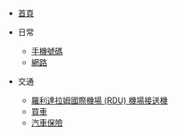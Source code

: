 - [首頁](zh_TW/)
- 日常
  - [手機號碼](zh_TW/comm.md)
  - [網路](zh_TW/broadband.md)

- 交通
  - [羅利達拉姆國際機場 (RDU) 機場接送機](zh_TW/rdu-pickup.md)
  - [買車](zh_TW/car-purchase.md)
  - [汽車保險](zh_TW/auto-insurance.md)
